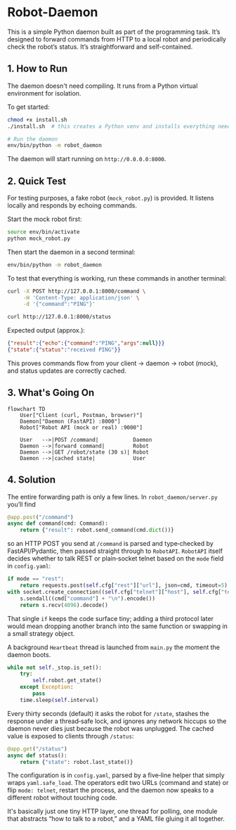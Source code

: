 # Robot-Daemon 

This is a simple Python daemon built as part of the programming task. It’s designed to forward commands from HTTP to a local robot and periodically check the robot’s status. It’s straightforward and self-contained.

## 1. How to Run

The daemon doesn't need compiling. It runs from a Python virtual environment for isolation.

To get started:

```bash
chmod +x install.sh
./install.sh  # this creates a Python venv and installs everything needed

# Run the daemon
env/bin/python -m robot_daemon
```

The daemon will start running on `http://0.0.0.0:8000`.


## 2. Quick Test 

For testing purposes, a fake robot (`mock_robot.py`) is provided. It listens locally and responds by echoing commands.

Start the mock robot first:

```bash
source env/bin/activate
python mock_robot.py
```

Then start the daemon in a second terminal:

```bash
env/bin/python -m robot_daemon
```

To test that everything is working, run these commands in another terminal:

```bash
curl -X POST http://127.0.0.1:8000/command \
     -H 'Content-Type: application/json' \
     -d '{"command":"PING"}'

curl http://127.0.0.1:8000/status
```

Expected output (approx.):

```json
{"result":{"echo":{"command":"PING","args":null}}}
{"state":{"status":"received PING"}}
```

This proves commands flow from your client → daemon → robot (mock), and status updates are correctly cached.


## 3. What's Going On 

```mermaid
flowchart TD
    User["Client (curl, Postman, browser)"]
    Daemon["Daemon (FastAPI) :8000"]
    Robot["Robot API (mock or real) :9000"]

    User   -->|POST /command|           Daemon
    Daemon -->|forward command|         Robot
    Daemon -->|GET /robot/state (30 s)| Robot
    Daemon -->|cached state|            User
```

## 4. Solution 

The entire forwarding path is only a few lines. In `robot_daemon/server.py` you’ll find

```python
@app.post("/command")
async def command(cmd: Command):
    return {"result": robot.send_command(cmd.dict())}
```

so an HTTP POST you send at `/command` is parsed and type‑checked by FastAPI/Pydantic, then passed straight through to `RobotAPI`. `RobotAPI` itself decides whether to talk REST or plain‑socket telnet based on the `mode` field in `config.yaml`:

```python
if mode == "rest":
    return requests.post(self.cfg["rest"]["url"], json=cmd, timeout=5).json()
with socket.create_connection((self.cfg["telnet"]["host"], self.cfg["telnet"]["port"]), timeout=5) as s:
    s.sendall((cmd["command"] + "\n").encode())
    return s.recv(4096).decode()
```

That single `if` keeps the code surface tiny; adding a third protocol later would mean dropping another branch into the same function or swapping in a small strategy object.

A background `Heartbeat` thread is launched from `main.py` the moment the daemon boots. 

```python
while not self._stop.is_set():
    try:
        self.robot.get_state()
    except Exception:
        pass
    time.sleep(self.interval)
```

Every thirty seconds (default) it asks the robot for `/state`, stashes the response under a thread‑safe lock, and ignores any network hiccups so the daemon never dies just because the robot was unplugged. The cached value is exposed to clients through `/status`:

```python
@app.get("/status")
async def status():
    return {"state": robot.last_state()}
```

The configuration is in `config.yaml`, parsed by a five‑line helper that simply wraps `yaml.safe_load`. The operators edit two URLs (command and state) or flip `mode: telnet`, restart the process, and the daemon now speaks to a different robot without touching code.

It's basically just one tiny HTTP layer, one thread for polling, one module that abstracts “how to talk to a robot,” and a YAML file gluing it all together. 
